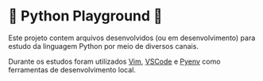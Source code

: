 # 🐍 Python Playground 🐍

Este projeto contem arquivos desenvolvidos (ou em desenvolvimento) para estudo da linguagem Python por meio de diversos canais.

Durante os estudos foram utilizados [Vim](https://www.vim.org/), [VSCode](https://code.visualstudio.com/) e [Pyenv](https://github.com/pyenv/pyenv) como ferramentas de desenvolvimento local.
